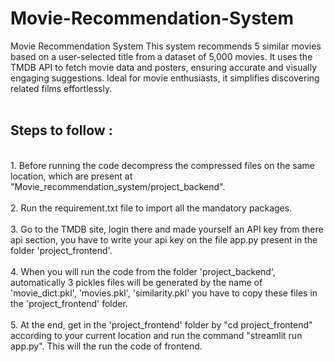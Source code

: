 # Movie-Recommendation-System
Movie Recommendation System This system recommends 5 similar movies based on a user-selected title from a dataset of 5,000 movies. It uses the TMDB API to fetch movie data and posters, ensuring accurate and visually engaging suggestions. Ideal for movie enthusiasts, it simplifies discovering related films effortlessly.<br><br>
<h2>Steps to follow :</h2><br>
1. Before running the code decompress the compressed files on the same location, which are present at "Movie_recommendation_system/project_backend".<br><br>
2. Run the requirement.txt file to import all the mandatory packages.<br><br>
3. Go to the TMDB site, login there and made yourself an API key from there api section, you have to write your api key on the file app.py present in the folder 'project_frontend'.<br><br>
4. When you will run the code from the folder 'project_backend', automatically 3 pickles files will be generated by the name of 'movie_dict.pkl', 'movies.pkl', 'similarity.pkl' you have to copy these files in the 
   'project_frontend' folder.<br><br>
5. At the end, get in the 'project_frontend' folder by "cd project_frontend" according to your current location and run the command "streamlit run app.py". This will the run the code of frontend.
